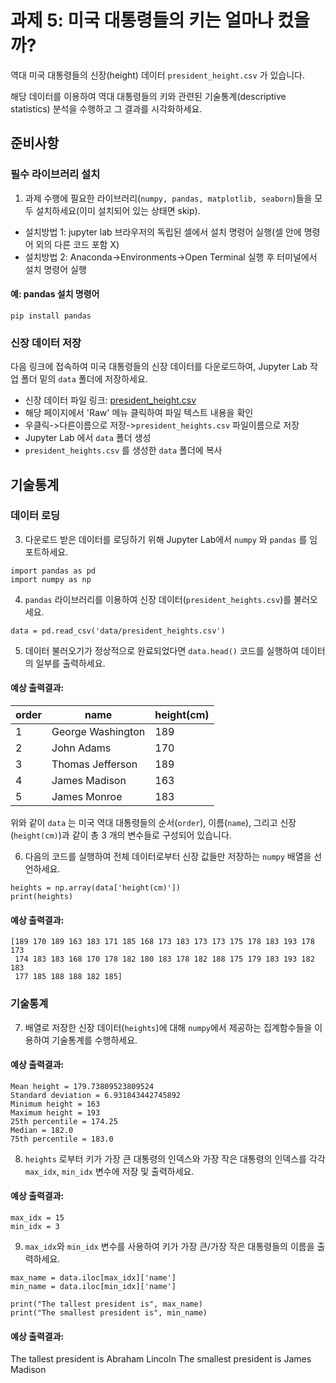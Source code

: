 # 과제 5: 미국 대통령들의 키는 얼마나 컸을까?

역대 미국 대통령들의 신장(height) 데이터 ```president_height.csv``` 가 있습니다.

해당 데이터를 이용하여 역대 대통령들의 키와 관련된 기술통계(descriptive statistics) 분석을 수행하고 그 결과를 시각화하세요.

## 준비사항
### 필수 라이브러리 설치

1. 과제 수행에 필요한 라이브러리(```numpy, pandas, matplotlib, seaborn```)들을 모두 설치하세요(이미 설치되어 있는 상태면 skip).

- 설치방법 1: jupyter lab 브라우저의 독립된 셀에서 설치 명령어 실행(셀 안에 명령어 외의 다른 코드 포함 X)
- 설치방법 2: Anaconda->Environments->Open Terminal 실행 후 터미널에서 설치 명령어 실행

#### 예: pandas 설치 명령어
```pip install pandas```

### 신장 데이터 저장

다음 링크에 접속하여 미국 대통령들의 신장 데이터를 다운로드하여, Jupyter Lab 작업 폴더 밑의 ```data``` 폴더에 저장하세요.

- 신장 데이터 파일 링크: [president_height.csv](https://github.com/gurami85/lectures/blob/main/data/president_heights.csv)
- 해당 페이지에서 'Raw' 메뉴 클릭하여 파일 텍스트 내용을 확인
- 우클릭->다른이름으로 저장->```president_heights.csv``` 파일이름으로 저장
- Jupyter Lab 에서 ```data``` 폴더 생성
- ```president_heights.csv``` 를 생성한 ```data``` 폴더에 복사

## 기술통계

### 데이터 로딩

3. 다운로드 받은 데이터를 로딩하기 위해 Jupyter Lab에서 ```numpy``` 와 ```pandas``` 를 임포트하세요.

```python3
import pandas as pd
import numpy as np
```

4. ```pandas``` 라이브러리를 이용하여 신장 데이터(```president_heights.csv```)를 불러오세요.

```python3
data = pd.read_csv('data/president_heights.csv')
```

5. 데이터 불러오기가 정상적으로 완료되었다면  ```data.head()``` 코드를 실행하여 데이터의 일부를 출력하세요.

#### 예상 출력결과:

|order|name|height(cm)|
|---|---|---|
|1|George Washington|189|
|2|John Adams|170|
|3|Thomas Jefferson|189|
|4|James Madison|163|
|5|James Monroe|183|

위와 같이 ```data``` 는 미국 역대 대통령들의 순서(```order```), 이름(```name```), 그리고 신장(```height(cm)```)과 같이 총 3 개의 변수들로 구성되어 있습니다.

6. 다음의 코드를 실행하여 전체 데이터로부터 신장 값들만 저장하는 ```numpy``` 배열을 선언하세요.

```python3
heights = np.array(data['height(cm)'])
print(heights)
```

#### 예상 출력결과:

```
[189 170 189 163 183 171 185 168 173 183 173 173 175 178 183 193 178 173
 174 183 183 168 170 178 182 180 183 178 182 188 175 179 183 193 182 183
 177 185 188 188 182 185]
```

### 기술통계

7. 배열로 저장한 신장 데이터(```heights```)에 대해 ```numpy```에서 제공하는 집계함수들을 이용하여 기술통계를 수행하세요.

#### 예상 출력결과:

```
Mean height = 179.73809523809524
Standard deviation = 6.931843442745892
Minimum height = 163
Maximum height = 193
25th percentile = 174.25
Median = 182.0
75th percentile = 183.0
```

8. ```heights``` 로부터 키가 가장 큰 대통령의 인덱스와 가장 작은 대통령의 인덱스를 각각 ```max_idx```, ```min_idx``` 변수에 저장 및 출력하세요.

#### 예상 출력결과:

```
max_idx = 15
min_idx = 3
```

9. ```max_idx```와 ```min_idx``` 변수를 사용하여 키가 가장 큰/가장 작은 대통령들의 이름을 출력하세요.

```python3
max_name = data.iloc[max_idx]['name']
min_name = data.iloc[min_idx]['name']

print("The tallest president is", max_name)
print("The smallest president is", min_name)
```

#### 예상 출력결과:

The tallest president is Abraham Lincoln
The smallest president is James Madison
